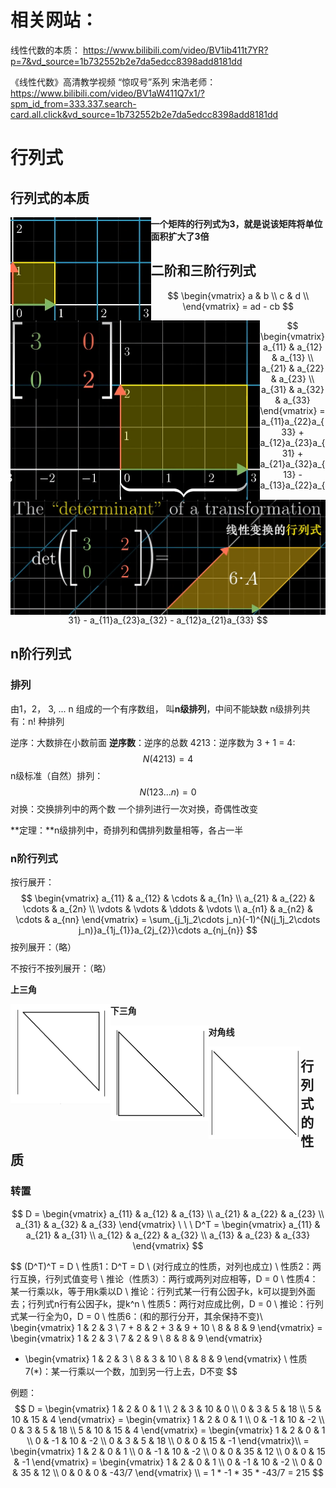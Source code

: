 # 相关网站：

线性代数的本质：
https://www.bilibili.com/video/BV1ib411t7YR?p=7&vd_source=1b732552b2e7da5edcc8398add8181dd

《线性代数》高清教学视频 “惊叹号”系列 宋浩老师：
https://www.bilibili.com/video/BV1aW411Q7x1/?spm_id_from=333.337.search-card.all.click&vd_source=1b732552b2e7da5edcc8398add8181dd

# 行列式

## 行列式的本质

<img src=".\Images\行列式的本质1.png" style="zoom:50%;" align="left"/>

<img src=".\Images\行列式的本质2.png" style="zoom:50%;" align="left"/>

<img src=".\Images\行列式的行列式.png" style="zoom:50%;" align="left"/>

**一个矩阵的行列式为3，就是说该矩阵将单位面积扩大了3倍**



## 二阶和三阶行列式

$$
\begin{vmatrix} a & b \\ c & d \\  \end{vmatrix} = ad - cb
$$

$$
\begin{vmatrix}
	a_{11} & a_{12} & a_{13} \\ 
	a_{21} & a_{22} & a_{23} \\
	a_{31} & a_{32} & a_{33}
\end{vmatrix}
= a_{11}a_{22}a_{33} + a_{12}a_{23}a_{31} + a_{21}a_{32}a_{13} 
	- a_{13}a_{22}a_{31} -  a_{11}a_{23}a_{32} - a_{12}a_{21}a_{33}
$$



## n阶行列式

### 排列

由1，2， 3, ... n 组成的一个有序数组， 叫**n级排列**，中间不能缺数
n级排列共有：n! 种排列

逆序：大数排在小数前面
**逆序数**：逆序的总数
	4213：逆序数为 3 + 1 = 4:
$$
N(4213) = 4
$$
n级标准（自然）排列：
$$
N(123...n) = 0
$$
对换：交换排列中的两个数
一个排列进行一次对换，奇偶性改变

**定理：**n级排列中，奇排列和偶排列数量相等，各占一半

### n阶行列式

按行展开：
$$
\begin{vmatrix}
 a_{11} & a_{12} & \cdots & a_{1n}   \\
 a_{21} & a_{22} & \cdots & a_{2n}   \\
 \vdots & \vdots   & \ddots & \vdots \\
 a_{n1} & a_{n2} & \cdots & a_{nn}
 \end{vmatrix}
  = \sum_{j_1j_2\cdots j_n}(-1)^{N(j_1j_2\cdots j_n)}a_{1j_{1}}a_{2j_{2}}\cdots a_{nj_{n}}
$$
按列展开：（略）

不按行不按列展开：（略）

**上三角**

<img src=".\Images\上三角.png" style="zoom:25%;" align="left" />

**下三角**

<img src=".\Images\下三角.png" style="zoom:25%;" align="left" />

**对角线**

<img src=".\Images\对角线.png" style="zoom:25%;" align="left" />



## 行列式的性质

### 转置

$$
D = \begin{vmatrix}
	a_{11} & a_{12} & a_{13} \\ 
	a_{21} & a_{22} & a_{23} \\
	a_{31} & a_{32} & a_{33}
\end{vmatrix} \ \ \
D^T = \begin{vmatrix}
	a_{11} & a_{21} & a_{31} \\ 
	a_{12} & a_{22} & a_{32} \\
	a_{13} & a_{23} & a_{33}
\end{vmatrix}
$$

$$
(D^T)^T = D \\
性质1：D^T = D \ (对行成立的性质，对列也成立) \\
性质2：两行互换，行列式值变号 \\
推论（性质3）：两行或两列对应相等，D = 0 \\
性质4：某一行乘以k，等于用k乘以D \\
推论：行列式某一行有公因子k，k可以提到外面去；行列式n行有公因子k，提k^n \\
性质5：两行对应成比例，D = 0 \\
推论：行列式某一行全为0，D = 0 \\ 
性质6：(和的那行分开，其余保持不变)\\
 \begin{vmatrix}
	1 & 2 & 3 \\ 
	7 + 8 & 2 + 3 & 9 + 10 \\
	8 & 8 & 9
\end{vmatrix}
= \begin{vmatrix}
	1 & 2 & 3 \\ 
	7 & 2 & 9 \\
	8 & 8 & 9
\end{vmatrix} 
+ \begin{vmatrix}
	1 & 2 & 3 \\ 
	8 & 3 & 10 \\
	8 & 8 & 9
\end{vmatrix} \\
性质7(*)：某一行乘以一个数，加到另一行上去，D不变
$$

例题：
$$
D = \begin{vmatrix}
	1 & 2 & 0 & 1 \\ 
	2 & 3 & 10 & 0 \\ 
	0 & 3 & 5 & 18 \\ 
	5 & 10 & 15 & 4 
\end{vmatrix}
= \begin{vmatrix}
	1 & 2 & 0 & 1 \\ 
	0 & -1 & 10 & -2 \\ 
	0 & 3 & 5 & 18 \\ 
	5 & 10 & 15 & 4 
\end{vmatrix}
= \begin{vmatrix}
	1 & 2 & 0 & 1 \\ 
	0 & -1 & 10 & -2 \\ 
	0 & 3 & 5 & 18 \\ 
	0 & 0 & 15 & -1 
\end{vmatrix}\\
= \begin{vmatrix}
	1 & 2 & 0 & 1 \\ 
	0 & -1 & 10 & -2 \\ 
	0 & 0 & 35 & 12 \\ 
	0 & 0 & 15 & -1 
\end{vmatrix}
= \begin{vmatrix}
	1 & 2 & 0 & 1 \\ 
	0 & -1 & 10 & -2 \\ 
	0 & 0 & 35 & 12 \\ 
	0 & 0 & 0 & -43/7
\end{vmatrix} \\
= 1 * -1 * 35 * -43/7 = 215
$$

  